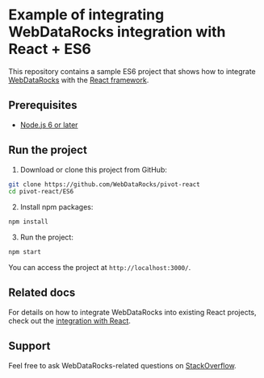# Example of integrating WebDataRocks integration with React + ES6

This repository contains a sample ES6 project that shows how to integrate [WebDataRocks](https://www.webdatarocks.com/) with the [React framework](https://react.dev/).

## Prerequisites

- [Node.js 6 or later](https://nodejs.org/en/)

## Run the project

1. Download or clone this project from GitHub:
```bash
git clone https://github.com/WebDataRocks/pivot-react
cd pivot-react/ES6
```
2. Install npm packages:
```bash
npm install
```
3. Run the project:
```bash
npm start
```
You can access the project at `http://localhost:3000/`.

## Related docs

For details on how to integrate WebDataRocks into existing React projects, check out the [integration with React](https://www.webdatarocks.com/doc/integration-with-react/).

## Support
Feel free to ask WebDataRocks-related questions on [StackOverflow](https://stackoverflow.com/questions/tagged/webdatarocks).
